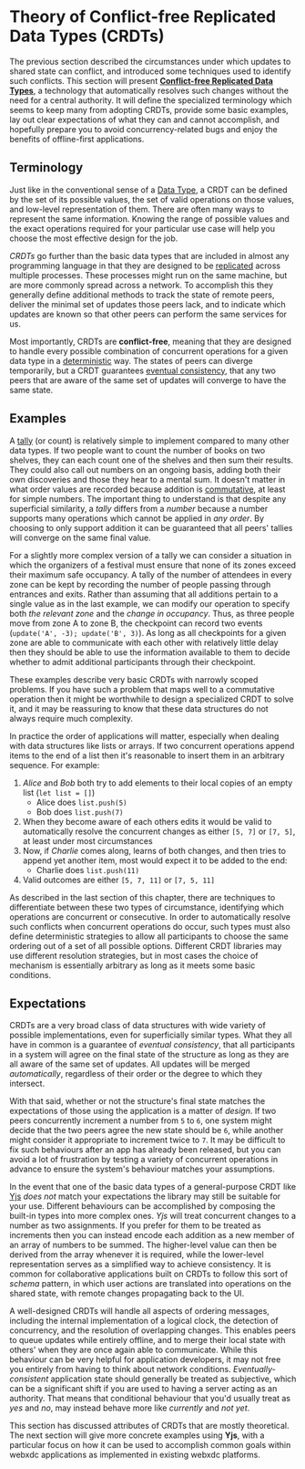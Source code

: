 # Theory of Conflict-free Replicated Data Types (CRDTs)

The previous section described the circumstances under which updates to shared state can conflict, and introduced some techniques used to identify such conflicts.
This section will present [**Conflict-free Replicated Data Types**](https://en.wikipedia.org/wiki/Conflict-free_replicated_data_type), a technology that automatically resolves such changes without the need for a central authority.
It will define the specialized terminology which seems to keep many from adopting CRDTs,
provide some basic examples,
lay out clear expectations of what they can and cannot accomplish,
and hopefully prepare you to avoid concurrency-related bugs and enjoy the benefits of offline-first applications.

## Terminology

Just like in the conventional sense of a [Data Type](https://en.wikipedia.org/wiki/Data_type),
a CRDT can be defined by the set of its possible values,
the set of valid operations on those values,
and low-level representation of them.
There are often many ways to represent the same information.
Knowing the range of possible values and the exact operations required for your particular use case
will help you choose the most effective design for the job.

_CRDTs_ go further than the basic data types that are included in almost any programming language in that they are designed to be [replicated](https://en.wikipedia.org/wiki/Replication_(computing)) across multiple processes.
These processes might run on the same machine, but are more commonly spread across a network.
To accomplish this they generally define additional methods to track the state of remote peers, deliver the minimal set of updates those peers lack, and to indicate which updates are known so that other peers can perform the same services for us.

Most importantly, CRDTs are **conflict-free**, meaning that they are designed to handle every possible combination of concurrent operations for a given data type in a [deterministic](https://en.wikipedia.org/wiki/Deterministic_system#In_computer_science) way.
The states of peers can diverge temporarily, but a CRDT guarantees [eventual consistency](https://en.wikipedia.org/wiki/Eventual_consistency),
that any two peers that are aware of the same set of updates will converge to have the same state.

## Examples

A [tally](https://www.merriam-webster.com/dictionary/tally) (or count) is relatively simple to implement compared to many other data types.
If two people want to count the number of books on two shelves, they can each count one of the shelves and then sum their results.
They could also call out numbers on an ongoing basis, adding both their own discoveries and those they hear to a mental sum.
It doesn't matter in what order values are recorded because addition is [commutative](https://en.wikipedia.org/wiki/Commutative_property#Commutative_operations), at least for simple numbers.
The important thing to understand is that despite any superficial similarity, a _tally_ differs from a _number_ because a number supports many operations which cannot be applied in _any order_.
By choosing to only support addition it can be guaranteed that all peers' tallies will converge on the same final value.

For a slightly more complex version of a tally we can consider a situation in which the organizers of a festival must ensure that none of its zones exceed their maximum safe occupancy.
A tally of the number of attendees in every zone can be kept by recording the number of people passing through entrances and exits.
Rather than assuming that all additions pertain to a single value as in the last example, we can modify our operation to specify both _the relevant zone_ and the _change in occupancy_.
Thus, as three people move from zone A to zone B, the checkpoint can record two events (`update('A', -3); update('B', 3)`).
As long as all checkpoints for a given zone are able to communicate with each other with relatively little delay
then they should be able to use the information available to them to decide whether to admit additional participants through their checkpoint.

These examples describe very basic CRDTs with narrowly scoped problems.
If you have such a problem that maps well to a commutative operation then it might be worthwhile to design a specialized CRDT to solve it, and it may be reassuring to know that these data structures do not always require much complexity.

In practice the order of applications will matter, especially when dealing with data structures like lists or arrays.
If two concurrent operations append items to the end of a list then it's reasonable to insert them in an arbitrary sequence.
For example:

1. _Alice_ and _Bob_ both try to add elements to their local copies of an empty list (`let list = []`)
    * Alice does `list.push(5)`
    * Bob does `list.push(7)`
2. When they become aware of each others edits it would be valid to automatically resolve the concurrent changes as either `[5, 7]` or `[7, 5]`, at least under most circumstances
3. Now, if _Charlie_ comes along, learns of both changes, and then tries to append yet another item, most would expect it to be added to the end:
    * Charlie does `list.push(11)`
4. Valid outcomes are either `[5, 7, 11]` or `[7, 5, 11]`

As described in the last section of this chapter, there are techniques to differentiate between these two types of circumstance, identifying which operations are concurrent or consecutive.
In order to automatically resolve such conflicts when concurrent operations do occur, such types must also define deterministic strategies to allow all participants to choose the same ordering out of a set of all possible options.
Different CRDT libraries may use different resolution strategies, but in most cases the choice of mechanism is essentially arbitrary as long as it meets some basic conditions.

## Expectations

CRDTs are a very broad class of data structures with wide variety of possible implementations,
even for superficially similar types.
What they all have in common is a guarantee of _eventual consistency_,
that all participants in a system will agree on the final state of the structure
as long as they are all aware of the same set of updates.
All updates will be merged _automatically_, regardless of their order or the degree to which they intersect.

With that said, whether or not the structure's final state matches
the expectations of those using the application is a matter of _design_.
If two peers concurrently increment a number from `5` to `6`,
one system might decide that the two peers agree the new state should be `6`,
while another might consider it appropriate to increment twice to `7`.
It may be difficult to fix such behaviours after an app has already been released,
but you can avoid a lot of frustration by testing a variety of concurrent
operations in advance to ensure the system's behaviour matches your assumptions.

In the event that one of the basic data types of a general-purpose CRDT like
[Yjs](https://yjs.dev/) _does not_ match your expectations the library
may still be suitable for your use.
Different behaviours can be accomplished by composing the built-in types into more complex ones.
_Yjs_ will treat concurrent changes to a number as two assignments.
If you prefer for them to be treated as increments then you can instead
encode each addition as a new member of an array of numbers to be summed.
The higher-level value can then be derived from the array whenever it is required,
while the lower-level representation serves as a simplified way to achieve consistency.
It is common for collaborative applications built on CRDTs to follow this sort of _schema_ pattern,
in which user actions are translated into operations on the shared state,
with remote changes propagating back to the UI.

A well-designed CRDTs will handle all aspects of ordering messages, including the internal implementation of a logical clock, the detection of concurrency, and the resolution of overlapping changes.
This enables peers to queue updates while entirely offline,
and to merge their local state with others' when they are once again able to communicate.
While this behaviour can be very helpful for application developers,
it may not free you entirely from having to think about network conditions.
_Eventually-consistent_ application state should generally be treated as
subjective, which can be a significant shift if you are used to having a server acting as an authority.
That means that conditional behaviour that you'd usually treat as _yes_ and _no_,
may instead behave more like _currently_ and _not yet_.

This section has discussed attributes of CRDTs that are mostly theoretical.
The next section will give more concrete examples using **Yjs**,
with a particular focus on how it can be used to accomplish common
goals within webxdc applications as implemented in existing webxdc platforms.

